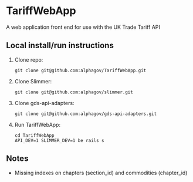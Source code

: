 # TariffWebApp

A web application front end for use with the UK Trade Tariff API

## Local install/run instructions

1. Clone repo:

    ```
    git clone git@github.com:alphagov/TariffWebApp.git
    ```

2. Clone Slimmer:

    ```
    git clone git@github.com:alphagov/slimmer.git
    ```
    
3. Clone gds-api-adapters:

    ```
    git clone git@github.com:alphagov/gds-api-adapters.git
    ```
    
4. Run TariffWebApp:

    ```
    cd TariffWebApp
    API_DEV=1 SLIMMER_DEV=1 be rails s
    ```

## Notes

* Missing indexes on chapters (section_id) and commodities (chapter_id)
